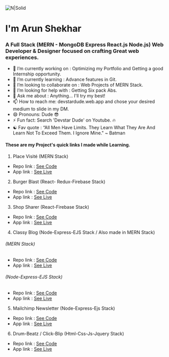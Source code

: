 ![N|Solid](https://i.ibb.co/zHHTPmJ/linkedin-banner-2.jpg)
# I'm Arun Shekhar
### A Full Stack (MERN - MongoDB Express React.js Node.js) Web Developer & Designer focused on crafting Great web experiences. 

- 🔭 I’m currently working on : Optimizing my Portfolio and Getting a good Internship opportunity.
- 🔱 I’m currently learning : Advance features in Git.
- 👯 I’m looking to collaborate on : Web Projects of MERN Stack.
- 🤔 I’m looking for help with : Getting Six pack Abs.
- 💬 Ask me about : Anything... I'll try my best! 
- 📫 How to reach me: devstardude.web.app and chose your desired medium to slide in my DM. 
- 😄 Pronouns: Dude 😎
- ⚡ Fun fact: Search 'Devstar Dude' on Youtube. 🔥
- ☯ Fav quote : “All Men Have Limits. They Learn What They Are And Learn Not To Exceed Them. I Ignore Mine." ~ Batman

#### These are my Project's quick links I made while Learning.
1) Place Visité (MERN Stack)
- Repo link : <a href="https://github.com/imdude001/Places-visite-firebase-image-upload" >See Code</a>
- App link : <a href="https://myplace009.web.app/">See Live</a> 
 
2) Burger Blast (React- Redux-Firebase Stack)  
- Repo link : <a href="https://github.com/imdude001/Burger-Blast" >See Code</a>
- App link : <a href="https://burger-blast.web.app/" >See Live</a>

3) Shop Sharer (React-Firebase Stack)
- Repo link : <a href="https://github.com/imdude001/Shop-Sharer" >See Code</a>
- App link : <a href="https://shopsharer009.web.app/" >See Live</a>

4) Classy Blog (Node-Express-EJS Stack / Also made in MERN Stack)
 ###### (MERN Stack)
- Repo link : <a href="https://github.com/imdude001/Classy-Blog-MERN" >See Code</a>
- App link : <a href="https://classyblog-react.web.app/" >See Live</a>
 ###### (Node-Express-EJS Stack)
- Repo link : <a href="https://github.com/imdude001/classy_blog" >See Code</a>
- App link : <a href="https://classyblog.herokuapp.com/" >See Live</a>

5) Mailchimp Newsletter (Node-Express-Ejs Stack)
- Repo link : <a href="https://github.com/imdude001/newsletter" >See Code</a>
- App link : <a href="https://mailchimpnewsletterproject.herokuapp.com/" >See Live</a>

6) Drum-Beatz / Click-Blip (Html-Css-Js-Jquery Stack)
- Repo link : <a href="https://github.com/imdude001/Drum-Beatz" > See Code</a>
- App link : <a href="https://imdude001.github.io/Drum-Beatz/" >See Live</a>

<!--
**imdude001/imdude001** is a ✨ _special_ ✨ repository because its `README.md` (this file) appears on your GitHub profile.

Here are some ideas to get you started:

- 🔭 I’m currently working on ...
- 🌱 I’m currently learning ...
- 👯 I’m looking to collaborate on ...
- 🤔 I’m looking for help with ...
- 💬 Ask me about ...
- 📫 How to reach me: ...
- 😄 Pronouns: ...
- ⚡ Fun fact: ...
-->
